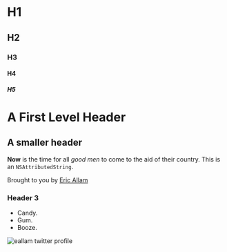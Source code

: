 #
#
# H1
## H2
### H3
#### H4
##### H5

A First Level Header
====================

## A smaller header

**Now** is the time for all *good men* to come to
the aid of their country. This is an `NSAttributedString`.

Brought to you by [Eric Allam](http://twitter.com/eallam)

### Header 3

*   Candy.
*   Gum.
*   Booze.

![eallam twitter profile](https://si0.twimg.com/profile_images/3066111745/97865436e3ef039bc7c2420fe5be366e.png)